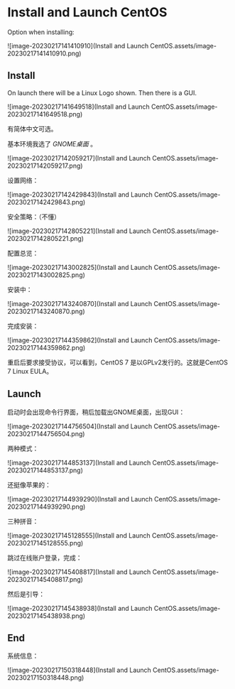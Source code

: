 # Install and Launch CentOS

Option when installing:

![image-20230217141410910](Install and Launch CentOS.assets/image-20230217141410910.png)

## Install

On launch there will be a Linux Logo shown. Then there is a GUI.

![image-20230217141649518](Install and Launch CentOS.assets/image-20230217141649518.png)

有简体中文可选。

基本环境我选了 *GNOME桌面* 。

![image-20230217142059217](Install and Launch CentOS.assets/image-20230217142059217.png)

设置网络：

![image-20230217142429843](Install and Launch CentOS.assets/image-20230217142429843.png)

安全策略：（不懂）

![image-20230217142805221](Install and Launch CentOS.assets/image-20230217142805221.png)

配置总览：

![image-20230217143002825](Install and Launch CentOS.assets/image-20230217143002825.png)

安装中：

![image-20230217143240870](Install and Launch CentOS.assets/image-20230217143240870.png)

完成安装：

![image-20230217144359862](Install and Launch CentOS.assets/image-20230217144359862.png)

重启后要求接受协议，可以看到，CentOS 7 是以GPLv2发行的。这就是CentOS 7 Linux EULA。

## Launch

启动时会出现命令行界面，稍后加载出GNOME桌面，出现GUI：

![image-20230217144756504](Install and Launch CentOS.assets/image-20230217144756504.png)

两种模式：

![image-20230217144853137](Install and Launch CentOS.assets/image-20230217144853137.png)

还挺像苹果的：

![image-20230217144939290](Install and Launch CentOS.assets/image-20230217144939290.png)

三种拼音：

![image-20230217145128555](Install and Launch CentOS.assets/image-20230217145128555.png)

跳过在线账户登录，完成：

![image-20230217145408817](Install and Launch CentOS.assets/image-20230217145408817.png)

然后是引导：

![image-20230217145438938](Install and Launch CentOS.assets/image-20230217145438938.png)

## End

系统信息：

![image-20230217150318448](Install and Launch CentOS.assets/image-20230217150318448.png)

